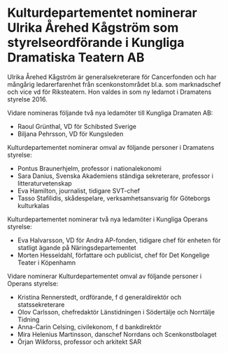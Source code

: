 # Kulturdepartementet nominerar Ulrika Årehed Kågström som styrelseordförande i Kungliga Dramatiska Teatern AB

Ulrika Årehed Kågström är generalsekreterare för Cancerfonden och har mångårig ledarerfarenhet från scenkonstområdet bl.a. som marknadschef och vice vd för Riksteatern. Hon valdes in som ny ledamot i Dramatens styrelse 2016.

Vidare nomineras följande två nya ledamöter till Kungliga Dramaten AB:

* Raoul Grünthal, VD för Schibsted Sverige
* Biljana Pehrsson, VD för Kungsleden

Kulturdepartementet nominerar omval av följande personer i Dramatens styrelse:

* Pontus Braunerhjelm, professor i nationalekonomi
* Sara Danius, Svenska Akademiens ständiga sekreterare, professor i litteraturvetenskap
* Eva Hamilton, journalist, tidigare SVT-chef
* Tasso Stafilidis, skådespelare, verksamhetsansvarig för Göteborgs kulturkalas

Kulturdepartementet nominerar två nya ledamöter i Kungliga Operans styrelse:

* Eva Halvarsson, VD för Andra AP-fonden, tidigare chef för enheten för statligt ägande på Näringsdepartementet
* Morten Hesseldahl, författare och publicist, chef för Det Kongelige Teater i Köpenhamn

Vidare nominerar Kulturdepartementet omval av följande personer i Operans styrelse:

* Kristina Rennerstedt, ordförande, f d generaldirektör och statssekreterare
* Olov Carlsson, chefredaktör Länstidningen i Södertälje och Norrtälje Tidning
* Anna-Carin Celsing, civilekonom, f d bankdirektör
* Mira Helenius Martinsson, danschef Norrdans och Scenkonstbolaget
* Örjan Wikforss, professor och arkitekt SAR

